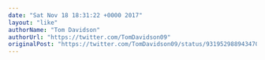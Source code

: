 ```yaml
---
date: "Sat Nov 18 18:31:22 +0000 2017"
layout: "like"
authorName: "Tom Davidson"
authorUrl: "https://twitter.com/TomDavidson09"
originalPost: "https://twitter.com/TomDavidson09/status/931952988943470592"
---
```

